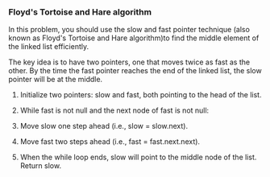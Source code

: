 ### Floyd's Tortoise and Hare algorithm

In this problem, you should use the slow and fast pointer technique (also known as Floyd's Tortoise 
and Hare algorithm)to find the middle element of the linked list efficiently.

The key idea is to have two pointers, one that moves twice as fast as the other. By the time the fast
pointer reaches the end of the linked list, the slow pointer will be at the middle.

1. Initialize two pointers: slow and fast, both pointing to the head of the list.

2. While fast is not null and the next node of fast is not null:

3. Move slow one step ahead (i.e., slow = slow.next).

4. Move fast two steps ahead (i.e., fast = fast.next.next).

5. When the while loop ends, slow will point to the middle node of the list. Return slow.